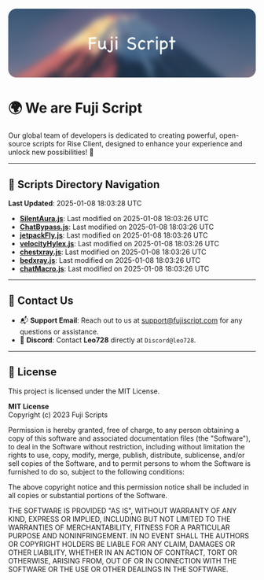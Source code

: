 ![Banner](.github/b.webp)

# 🌍 **We are Fuji Script**

Our global team of developers is dedicated to creating powerful, open-source scripts for Rise Client, designed to enhance your experience and unlock new possibilities! 🌟

---
<!-- SCRIPTS_NAVIGATION_START -->
## 📂 **Scripts Directory Navigation**

**Last Updated**: 2025-01-08 18:03:28 UTC

- **[SilentAura.js](scripts/SilentAura.js)**: Last modified on 2025-01-08 18:03:26 UTC
- **[ChatBypass.js](scripts/ChatBypass.js)**: Last modified on 2025-01-08 18:03:26 UTC
- **[jetpackFly.js](scripts/jetpackFly.js)**: Last modified on 2025-01-08 18:03:26 UTC
- **[velocityHylex.js](scripts/velocityHylex.js)**: Last modified on 2025-01-08 18:03:26 UTC
- **[chestxray.js](scripts/chestxray.js)**: Last modified on 2025-01-08 18:03:26 UTC
- **[bedxray.js](scripts/bedxray.js)**: Last modified on 2025-01-08 18:03:26 UTC
- **[chatMacro.js](scripts/chatMacro.js)**: Last modified on 2025-01-08 18:03:26 UTC

<!-- SCRIPTS_NAVIGATION_END -->

---

## 💬 **Contact Us**  
- 📬 **Support Email**: Reach out to us at [support@fujiscript.com](mailto:support@fujiscript.com) for any questions or assistance.  
- 💬 **Discord**: Contact **Leo728** directly at `Discord@leo728`.

---

## 📜 **License**

This project is licensed under the MIT License.  

**MIT License**  
Copyright (c) 2023 Fuji Scripts  

Permission is hereby granted, free of charge, to any person obtaining a copy of this software and associated documentation files (the "Software"), to deal in the Software without restriction, including without limitation the rights to use, copy, modify, merge, publish, distribute, sublicense, and/or sell copies of the Software, and to permit persons to whom the Software is furnished to do so, subject to the following conditions:  

The above copyright notice and this permission notice shall be included in all copies or substantial portions of the Software.  

THE SOFTWARE IS PROVIDED "AS IS", WITHOUT WARRANTY OF ANY KIND, EXPRESS OR IMPLIED, INCLUDING BUT NOT LIMITED TO THE WARRANTIES OF MERCHANTABILITY, FITNESS FOR A PARTICULAR PURPOSE AND NONINFRINGEMENT. IN NO EVENT SHALL THE AUTHORS OR COPYRIGHT HOLDERS BE LIABLE FOR ANY CLAIM, DAMAGES OR OTHER LIABILITY, WHETHER IN AN ACTION OF CONTRACT, TORT OR OTHERWISE, ARISING FROM, OUT OF OR IN CONNECTION WITH THE SOFTWARE OR THE USE OR OTHER DEALINGS IN THE SOFTWARE.  
